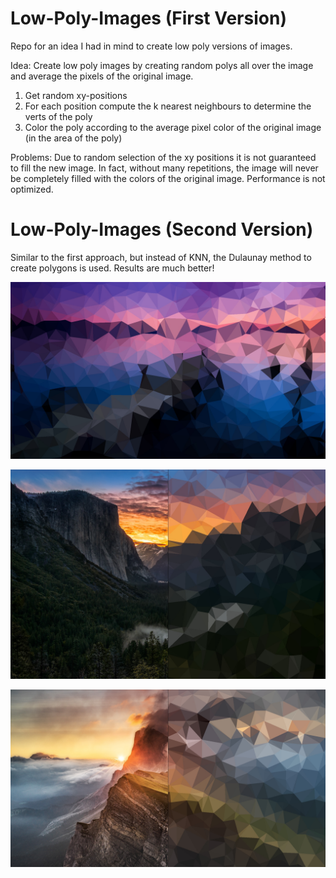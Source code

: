 # Low-Poly-Images (First Version)
Repo for an idea I had in mind to create low poly versions of images.

Idea: Create low poly images by creating random polys all over the image and average the pixels of the original image.

1. Get random xy-positions
2. For each position compute the k nearest neighbours to determine the verts of the poly
3. Color the poly according to the average pixel color of the original image (in the area of the poly)

Problems:
Due to random selection of the xy positions it is not guaranteed to fill the new image. In fact, without many repetitions, the image will never be completely filled with the colors of the original image.
Performance is not optimized.

# Low-Poly-Images (Second Version)
Similar to the first approach, but instead of KNN, the Dulaunay method to create polygons is used. Results are much better!  

![Resulting Image](https://raw.githubusercontent.com/melching/Low-Poly-Images/master/images/test_image-lp.jpg)

![Resulting Image](https://raw.githubusercontent.com/melching/Low-Poly-Images/master/images/test_image_2-comp.jpg)

![Resulting Image](https://raw.githubusercontent.com/melching/Low-Poly-Images/master/images/test_image_3-comp.jpg)
